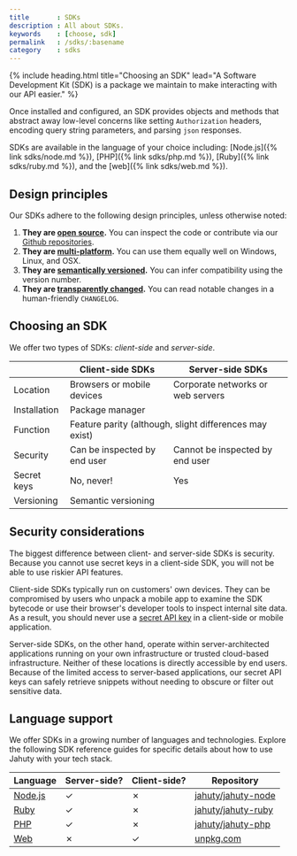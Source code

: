```yaml
---
title       : SDKs
description : All about SDKs.
keywords    : [choose, sdk]
permalink   : /sdks/:basename
category    : sdks
---
```


{% include heading.html title="Choosing an SDK" lead="A Software Development Kit (SDK) is a package we maintain to make interacting with our API easier." %}

Once installed and configured, an SDK provides objects and methods that abstract away low-level concerns like setting `Authorization` headers, encoding query string parameters, and parsing `json` responses.

SDKs are available in the language of your choice including: [Node.js]({% link sdks/node.md %}), [PHP]({% link sdks/php.md %}), [Ruby]({% link sdks/ruby.md %}), and the [web]({% link sdks/web.md %}).

## Design principles

Our SDKs adhere to the following design principles, unless otherwise noted:

1. **They are [open source](https://en.wikipedia.org/wiki/Open_source).** You can inspect the code or contribute via our [Github repositories](https://github.com/jahuty).
1. **They are [multi-platform](https://en.wikipedia.org/wiki/Cross-platform_software).** You can use them equally well on Windows, Linux, and OSX.
1. **They are [semantically versioned](https://semver.org).** You can infer compatibility using the version number.
1. **They are [transparently changed](https://keepachangelog.com/en/1.0.0/).** You can read notable changes in a human-friendly `CHANGELOG`.

## Choosing an SDK

We offer two types of SDKs: _client-side_ and _server-side_.

<table class="table table-bordered" cellspacing="0" cellpadding="0" border="0">
  <thead>
    <tr>
      <th scope="col">&nbsp;</th>
      <th scope="col">Client-side SDKs</th>
      <th scope="col">Server-side SDKs</th>
    </tr>
  </thead>
  <tbody>
    <tr>
      <td scope="row">
        Location
      </td>
      <td>
        Browsers or mobile devices
      </td>
      <td>
        Corporate networks or web servers
      </td>
    </tr>
    <tr>
      <td scope="row">
        Installation
      </td>
      <td colspan="2">
        Package manager
      </td>
    </tr>
    <tr>
      <td>
        Function
      </td>
      <td colspan="2">
        Feature parity <span class="text-muted">(although, slight differences may exist)</span>
      </td>
    </tr>
    <tr>
      <td>
        Security
      </td>
      <td>
        Can be inspected by end user
      </td>
      <td>
        Cannot be inspected by end user
      </td>
    </tr>
    <tr>
      <td>
        Secret keys
      </td>
      <td>
        No, never!
      </td>
      <td>
        Yes
      </td>
    </tr>
    <tr>
      <td>
        Versioning
      </td>
      <td colspan="2">
        Semantic versioning
      </td>
    </tr>
  </tbody>
</table>

## Security considerations

The biggest difference between client- and server-side SDKs is security. Because you cannot use secret keys in a client-side SDK, you will not be able to use riskier API features.

Client-side SDKs typically run on customers' own devices. They can be compromised by users who unpack a mobile app to examine the SDK bytecode or use their browser's developer tools to inspect internal site data. As a result, you should never use a [secret API key](/components/api-keys) in a client-side or mobile application.

Server-side SDKs, on the other hand, operate within server-architected applications running on your own infrastructure or trusted cloud-based infrastructure. Neither of these locations is directly accessible by end users. Because of the limited access to server-based applications, our secret API keys can safely retrieve snippets without needing to obscure or filter out sensitive data.

## Language support

We offer SDKs in a growing number of languages and technologies. Explore the following SDK reference guides for specific details about how to use Jahuty with your tech stack.

<table class="table table-bordered" cellspacing="0" cellpadding="0" border="0">
  <thead>
    <th>Language</th>
    <th>Server-side?</th>
    <th>Client-side?</th>
    <th>Repository</th>
  </thead>
  <tbody>
    <tr>
      <td>
        <a href="{% link sdks/node.md %}">Node.js</a>
      </td>
      <td>
        <span class="text-success">&check;</span>
      </td>
      <td>
        <span class="text-danger">&cross;</span>
      </td>
      <td>
        <a href="{{ site.data.urls.sdks.node }}">jahuty/jahuty-node</a>
      </td>
    </tr>
    <tr>
      <td>
        <a href="{% link sdks/ruby.md %}">Ruby</a>
      </td>
      <td>
        <span class="text-success">&check;</span>
      </td>
      <td>
        <span class="text-danger">&cross;</span>
      </td>
      <td>
        <a href="{{ site.data.urls.sdks.ruby }}">jahuty/jahuty-ruby</a>
      </td>
    </tr>
    <tr>
      <td>
        <a href="{% link sdks/php.md %}">PHP</a>
      </td>
      <td>
        <span class="text-success">&check;</span>
      </td>
      <td>
        <span class="text-danger">&cross;</span>
      </td>
      <td>
        <a href="{{ site.data.urls.sdks.php }}">jahuty/jahuty-php</a>
      </td>
    </tr>
    <tr>
      <td>
        <a href="{% link sdks/web.md %}">Web</a>
      </td>
      <td>
        <span class="text-danger">&cross;</span>
      </td>
      <td>
        <span class="text-success">&check;</span>
      </td>
      <td>
        <a href="{{ site.data.urls.sdks.web }}">unpkg.com</a>
      </td>
    </tr>
  </tbody>
</table>
